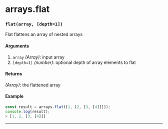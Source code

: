 # arrays.flat

<!-- div class="doc-container" -->

<!-- div -->


<!-- div -->

<h3 id="flatarray-depth1"><code>flat(array, [depth=1])</code></h3>

Flat flattens an array of nested arrays

#### Arguments
1. `array` *(Array)*: input array
2. `[depth=1]` *(number)*: optional depth of array elements to flat

#### Returns
*(Array)*: the flattened array

#### Example
```js
const result = arrays.flat([1, [2, [3, [4]]]]);
console.log(result);
> [1, 2, [3, [4]]]
```
---

<!-- /div -->

<!-- /div -->

<!-- /div -->
